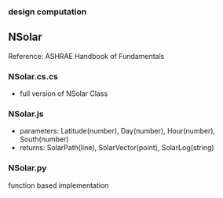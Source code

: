 ### design computation 




## NSolar
Reference: ASHRAE Handbook of Fundamentals
### NSolar.cs.cs
- full version of NSolar Class

### NSolar.js
- parameters: Latitude(number), Day(number), Hour(number), South(number)
- returns: SolarPath(line), SolarVector(point), SolarLog(string)

### NSolar.py
function based implementation
